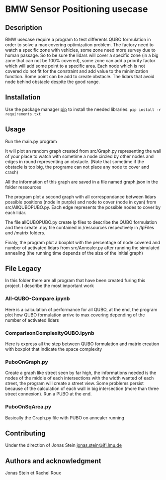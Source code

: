 # BMW Sensor Positioning usecase

## Description
BMW usecase require a program to test differents QUBO formulation in order to solve a max covering optimization problem. The factory need to watch a specific zone with vehicles, some zone need more survey due to human passage. So to be sure the lidars will cover a specific zone (in a big zone that can not be 100% covered), some zone can add a priority factor which will add some point to a specific area. Each node which is not covered do not fit for the constraint and add value to the minimization function. Some point can be add to create obstacle. The lidars that avoid node behind obstacle despite the good range.

## Installation
Use the package manager [pip](https://pip.pypa.io/en/stable/) to install the needed libraries.
`pip install -r requirements.txt`

## Usage

Run the main.py program

It will plot an random graph created from src/Graph.py representing the wall of your place to watch with sometime a node circled by other nodes and edges in round representing an obstacle. (Note that sometime if the obstacle is too big, the programe can not place any node to cover and crash)

All the information of this graph are saved in a file named graph.json in the folder ressources 

The program plot a second graph with all correspondance between lidars possible positions (node in purple) and node to cover (node in cyan) from src/AllQUBOPUBO.py. Each edge represents the possible nodes to cover by each lidar.

The file allQUBOPUBO.py create lp files to describe the QUBO formulation and then create .npy file contained in /ressources respectively in /lpFiles and /matrix folders.

Finaly, the program plot a boxplot with the percentage of node covered and number of activated lidars from src/Annealer.py after running the simulated annealing (the running time depends of the size of the initial graph)

## File Legacy

In this folder there are all program that have been created furing this project. I describe the most important work

### All-QUBO-Compare.ipynb

Here is a calculation of performance for all QUBO, at the end, the program plot how QUBO formulation arrive to max covering depending of the number of activated lidars

### ComparisonComplexityQUBO.ipynb

Here is express all the step between QUBO formulation and matrix creation with boxplot that indicate the space complexity

### PuboOnGraph.py

Create a graph like street seen by far high, the informations needed is the nodes of the middle of each intersections with the width wanted of each street, the program will create a street view. Some problems persist because of the calculation of each wall in big intersection (more than three street connexion). Run a PUBO at the end.

### PuboOnSqArea.py

Basically the Graph.py file with PUBO on annealer running

## Contributing

Under the direction of Jonas Stein jonas.stein@ifi.lmu.de

## Authors and acknowledgment

Jonas Stein et Rachel Roux